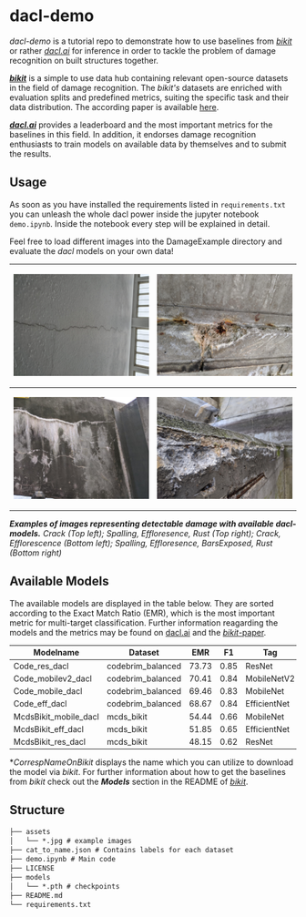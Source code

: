 # dacl-demo

*dacl-demo* is a tutorial repo to demonstrate how to use baselines from [*bikit*](https://github.com/phiyodr/building-inspection-toolkit) or rather [*dacl.ai*](https://dacl.ai) for inference in order to tackle the problem of damage recognition on built structures together.

[***bikit***](https://github.com/phiyodr/building-inspection-toolkit) is a simple to use data hub containing relevant open-source datasets in the field of damage recognition. The *bikit's* datasets are enriched with evaluation splits and predefined metrics, suiting the specific task and their data distribution. The according paper is available [here](https://arxiv.org/abs/2202.07012).

[***dacl.ai***](https://dacl.ai) provides a leaderboard and the most important metrics for the baselines in this field.
In addition, it endorses damage recognition enthusiasts to train models on available data by themselves and to submit the results. 


## Usage

As soon as you have installed the requirements listed in `requirements.txt` you can unleash the whole dacl power inside the jupyter notebook `demo.ipynb`. Inside the notebook every step will be explained in detail. 

Feel free to load different images into the DamageExample directory and evaluate the *dacl* models on your own data!

|<p align="mid"><img src="assets/DamageExamples/11_001990.jpg" alt="drawing" width="300"/></p>|<p align="mid"><img src="assets/DamageExamples/11_008121.jpg" alt="drawing" width="300"/></p>|
|:--:|:--:| 
|<p align="mid"><img src="assets/DamageExamples/11_010057.jpg" alt="drawing" width="300"/></p>|<p align="mid"><img src="assets/DamageExamples/11_010332.jpg" alt="drawing" width="300"/></p>|


***Examples of images representing detectable damage with available dacl-models.** Crack (Top left); Spalling, Effloresence, Rust (Top right); Crack, Efflorescence (Bottom left); Spalling, Effloresence, BarsExposed, Rust (Bottom right)*

## Available Models

The available models are displayed in the table below. They are sorted according to the Exact Match Ratio (EMR), which is the most important metric for multi-target classification. Further information reagarding the models and the metrics may be found on [dacl.ai](https://dacl.ai/bikit.html) and the [*bikit*-paper](https://arxiv.org/abs/2202.07012).

| Modelname             | Dataset           | EMR   | F1   | Tag          | Checkpoint                |CorrespNameOnBikit*                   |
|-----------------------|-------------------|-------|------|--------------|---------------------------|--------------------------------------|
| Code_res_dacl         | codebrim_balanced | 73.73 | 0.85 | ResNet       | Code_res_dacl.pth         |CODEBRIMbalanced_ResNet50_hta         |
| Code_mobilev2_dacl    | codebrim_balanced |70.41  | 0.84 | MobileNetV2  | Code_mobilev2_dacl.pth    |CODEBRIMbalanced_MobileNetV2          |
| Code_mobile_dacl      | codebrim_balanced | 69.46 | 0.83 | MobileNet    | Code_mobile_dacl.pth      |CODEBRIMbalanced_MobileNetV3Large_hta |
| Code_eff_dacl         | codebrim_balanced | 68.67 | 0.84 | EfficientNet | Code_eff_dacl.pth         |CODEBRIMbalanced_EfficientNetV1B0_dhb |
| McdsBikit_mobile_dacl | mcds_bikit        | 54.44 | 0.66 | MobileNet    | McdsBikit_mobile_dacl.pth |MCDSbikit_MobileNetV3Large_hta        |
| McdsBikit_eff_dacl    | mcds_bikit        | 51.85 | 0.65 | EfficientNet | McdsBikit_eff_dacl.pth    |MCDSbikit_EfficientNetV1B0_dhb        |
| McdsBikit_res_dacl    | mcds_bikit        | 48.15 | 0.62 | ResNet       | McdsBikit_res_dacl.pth    |MCDSbikit_ResNet50_dhb                |

**CorrespNameOnBikit* displays the name which you can utilize to download the model via *bikit*. For further information about how to get the baselines from *bikit* check out the ***Models*** section in the README of [*bikit*](https://github.com/phiyodr/building-inspection-toolkit). 

## Structure

```
├── assets
│   └── *.jpg # example images
├── cat_to_name.json # Contains labels for each dataset
├── demo.ipynb # Main code
├── LICENSE
├── models
│   └── *.pth # checkpoints
├── README.md
└── requirements.txt
```